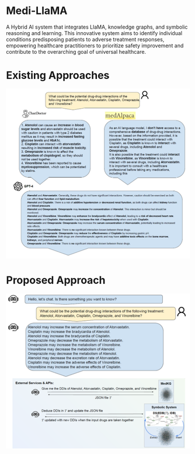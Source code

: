 # Medi-LlaMA

A Hybrid AI system that integrates LlaMA, knowledge graphs, and symbolic reasoning and learning. This innovative system aims to identify individual conditions predisposing patients to adverse treatment responses, empowering healthcare practitioners to prioritize safety improvement and contribute to the overarching goal of universal healthcare.


# Existing Approaches

![Baselines](demo/baselines.png)


# Proposed Approach

![Proposed Approach](demo/Medi-LlaMA.png)

